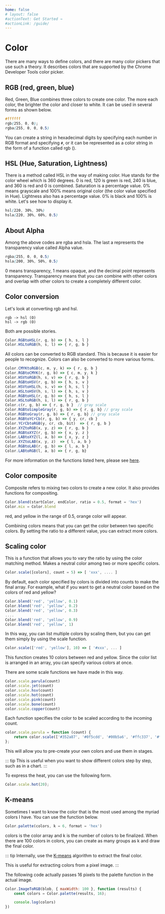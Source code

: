 ```yaml
---
home: false
# layout: false
#actionText: Get Started →
#actionLink: /guide/
---
```


# Color

There are many ways to define colors, and there are many color pickers that use such a theory. It describes colors that are supported by the Chrome Developer Tools color picker.

## RGB (red, green, blue)

Red, Green, Blue combines three colors to create one color. The more each color, the brighter the color and closer to white. It can be used in several forms as shown below.

```css
#ffffff
rgb(255, 0, 0);
rgba(255, 0, 0, 0.5)
```

You can create a string in hexadecimal digits by specifying each number in RGB format and specifying `#`, or it can be represented as a color string in the form of a function called rgb ().

## HSL (Hue, Saturation, Lightness)

There is a method called HSL in the way of making color. Hue stands for the color wheel which is 360 degrees. 0 is red, 120 is green is red, 240 is blue, and 360 is red and 0 is combined. Saturation is a percentage value. 0% means grayscale and 100% means original color (the color value specified in Hue). Lightness also has a percentage value. 0% is black and 100% is white. Let's see how to display it.

```css
hsl(220, 30%, 30%)
hsla(220, 30%, 60%, 0.5)
```

## About Alpha

Among the above codes are rgba and hsla. The last a represents the transparency value called Alpha value.


```css
rgba(255, 0, 0, 0.5)
hsla(200, 30%, 50%, 0.5)
```

0 means transparency, 1 means opaque, and the decimal point represents transparency. Transparency means that you can combine with other colors and overlap with other colors to create a completely different color.

## Color conversion
 
Let's look at converting rgb and hsl.

```
rgb -> hsl (O)
hsl -> rgb (O)
```

Both are possible stories.

```js
Color.RGBtoHSL(r, g, b) => { h, s, l }
Color.HSLtoRGB(h, s, l) => { r, g, b }
```

All colors can be converted to RGB standard. This is because it is easier for people to recognize. Colors can also be converted to more various forms.

```js
Color.CMYKtoRGB(c, m, y, k) => { r, g, b }
Color.RGBtoCMYK(r, g, b) => { c, m, y, k }
Color.HSVtoRGB(h, s, v) => { r, g, b }
Color.RGBtoHSV(r, g, b) => { h, s, v }
Color.HSVtoHSL(h, s, v) => { h, s, l }
Color.HSLtoHSV(h, s, l) => { h, s, v }
Color.RGBtoHSL(r, g, b) => { h, s, l }
Color.HSLtoRGB(h, s, l) => { r, g, b }
Color.c(r, g, b) => { r, g, b }  // gray scale 
Color.RGBtoSimpleGray(r, g, b) => { r, g, b} // gray scale 
Color.RGBtoGray(r, g, b) => { r, g, b} // gray scale 
Color.RGBtoYCrCb(r, g, b) => { y, cr, cb } 
Color.YCrCbtoRGB(y, cr, cb, bit)  => { r, g, b }
Color.XYZtoRGB(x, y, z) => { r, g, b }
Color.RGBtoXYZ(r, g, b) => { x, y, z }
Color.LABtoXYZ(l, a, b) => { x, y, z }
Color.XYZtoLAB(x, y, z)  => { l, a, b }
Color.RGBtoLAB(r, g, b) => { l, a, b }
Color.LABtoRGB(l, a, b) => { r, g, b}

```

For more information on the functions listed here, please see [here](/colorpicker/api.html).

## Color composite

Composite refers to mixing two colors to create a new color. It also provides functions for compositing.


```js
Color.blend(startColor, endColor, ratio = 0.5, format = 'hex')
Color.mix = Color.blend 
```

<span class="rect red"> red</span>, and <span class="rect yellow"> yellow</span> in the range of 0.5, <span class="rect orange">orange</span> color will appear.

Combining colors means that you can get the color between two specific colors. 
By setting the ratio to a different value, you can extract more colors.


## Scaling color

This is a function that allows you to vary the ratio by using the color matching method. Makes a neutral color among two or more specific colors.

```js
Color.scale([colors], count = 5) => [ 'xxx', .... ] 
```

By default, each color specified by colors is divided into counts to make the final array. For example, what if you want to get a neutral color based on the colors of <span class="rect red">red</span> and <span class="rect yellow">yellow</span>?


```js
Color.blend('red', 'yellow', 0.1)
Color.blend('red', 'yellow', 0.2)
Color.blend('red', 'yellow', 0.3)
....
Color.blend('red', 'yellow', 0.9)
Color.blend('red', 'yellow', 1)
```

In this way, you can list multiple colors by scaling them, but you can get them simply by using the scale function.

```js
Color.scale(['red', 'yellow'], 10) => [ '#xxx', ... ] 
```

This function creates 10 colors between <span class="rect red">red</span> and <span class="rect yellow">yellow</span>. 
Since the color list is arranged in an array, you can specify various colors at once.

There are some scale functions we have made in this way.

```js 
Color.scale.parula(count)
color.scale.jet(count) 
color.scale.hsv(count) 
color.scale.hot(count) 
color.scale.pink(count)
color.scale.bone(count)
color.scale.copper(count)
```

Each function specifies the color to be scaled according to the incoming count.

```js
color.scale.parula = function (count) {
    return color.scale(['#352a87', '#0f5cdd', '#00b5a6', '#ffc337', '#fdff00'], count);
};
```

This will allow you to pre-create your own colors and use them in stages.

::: tip
This is useful when you want to show different colors step by step, such as in a chart.
:::

To express the heat, you can use the following form.

```js
Color.scale.hot(20);
```

<ClientOnly>
<color-template-scale :colors="['hot']" :count="20" />
</ClientOnly>


## K-means 

Sometimes I want to know the color that is the most used among the myriad colors I have. You can use the function below.


```js
Color.palette(colors, k = 6, format = 'hex') 
```

colors is the color array and k is the number of colors to be finalized. When there are 100 colors in colors, you can create as many groups as k and draw the final color.

::: tip
Internally, use the [K-means](http://norman3.github.io/prml/docs/chapter09/1.html) algorithm to extract the final color.

This is useful for extracting colors from a pixel image.
:::

The following code actually passes 16 pixels to the palette function in the actual image.

```js
Color.ImageToRGB(blob, { maxWidth: 100 }, function (results) {
    const colors = Color.palette(results, 16);

    console.log(colors)
})
```